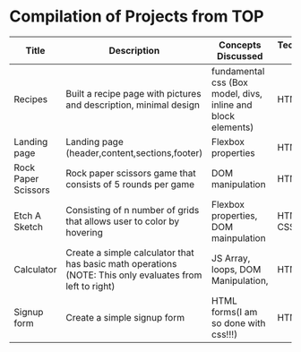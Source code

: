 
# Compilation of Projects from TOP

| Title                | Description                          | Concepts Discussed     | Technologies Used | Live Page                              | Repository                          |
|----------------------|--------------------------------------|------------------------|-------------------|----------------------------------------|-------------------------------------|
| Recipes         | Built a recipe page with pictures and description, minimal design  | fundamental css (Box model, divs, inline and block elements) | HTML, CSS         | [Live Demo](https://bmbenkyou.github.io/the-odin-project-ls/recipes-proj/)       | [GitHub](https://github.com/BMBenkyou/the-odin-project-ls/tree/main/recipes-proj)  |
|Landing page         | Landing page (header,content,sections,footer)            | Flexbox properties | HTML, CSS | [Live Demo](https://bmbenkyou.github.io/the-odin-project-ls/landing-page/)       | [GitHub](https://github.com/BMBenkyou/the-odin-project-ls/tree/main/landing-page)  |
|Rock Paper Scissors        | Rock paper scissors game that consists of 5 rounds per game          | DOM manipulation  | HTML, CSS | [Live Demo](https://bmbenkyou.github.io/the-odin-project-ls/rock-paper-scissors/)       | [GitHub](https://github.com/BMBenkyou/the-odin-project-ls/tree/main/rock-paper-scissors)  |
|Etch A Sketch| Consisting of n number of grids that allows user to color by hovering           | Flexbox properties, DOM mainpulation| HTML, CSS,JS | [Live Demo](https://bmbenkyou.github.io/the-odin-project-ls/etch-a-sketch/)       | [GitHub](https://github.com/BMBenkyou/the-odin-project-ls/tree/main/etch-a-sketch)  |
|Calculator | Create a simple calculator that has basic math operations (NOTE: This only evaluates from left to right)          | JS Array, loops, DOM Manipulation,  |HTML,CSS,JS| [Live Demo](https://bmbenkyou.github.io/the-odin-project-ls/calculator/)       | [GitHub](https://github.com/BMBenkyou/the-odin-project-ls/tree/main/calculator)  |
|Signup form| Create a simple signup form         | HTML forms(I am so done with css!!!)  |HTML,CSS,JS| [Live Demo](https://bmbenkyou.github.io/the-odin-project-ls/signup-form/)       | [GitHub](https://github.com/BMBenkyou/the-odin-project-ls/tree/main/signup-form )  |
